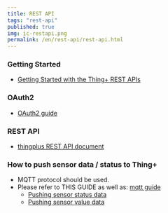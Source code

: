 ```yaml
---
title: REST API
tags: "rest-api"
published: true
img: ic-restapi.png
permalink: /en/rest-api/rest-api.html
---
```


### Getting Started

- [Getting Started with the Thing+ REST APIs](https://github.com/daliworks/thingplus-guide/blob/master/doc/GettingStarted_authToken.md)

### OAuth2

- [OAuth2 guide](https://github.com/daliworks/thingplus-guide/blob/master/doc/OAuth2.md)

### REST API

- [thingplus REST API document](https://thingplus.api-docs.io/2.0/getting-started)


### How to push sensor data / status to Thing+

- MQTT protocol should be used.
- Please refer to THIS GUIDE as well as: [mqtt guide](https://github.com/daliworks/thingplus-embedded/blob/master/docs/Thingplus_Embedded_Guide_EN.md)
  - [Pushing sensor status data](https://github.com/daliworks/thingplus-embedded/blob/master/docs/Thingplus_Embedded_Guide_EN.md#224-transmission-of-the-sensor-status-data)
  - [Pushing sensor value data](https://github.com/daliworks/thingplus-embedded/blob/master/docs/Thingplus_Embedded_Guide_EN.md#226-transmission-of-the-sensor-value-data)


<br/>
<br/>
<br/>
<br/>
<br/>
<br/>
<br/>
<br/>
<br/>
<br/>
<br/>
<br/>
<br/>
<br/>
<br/>
<br/>


<div class='scrolltop'>
    <div class='scroll icon'><i class="fa fa-arrow-circle-up"></i></div>
</div>